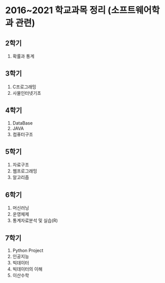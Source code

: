 # 2016~2021 학교과목 정리 (소프트웨어학과 관련)

## 2학기 
1. 확률과 통계

## 3학기
1. C프로그래밍
2. 사물인터넷기초

## 4학기
1. DataBase
2. JAVA
3. 컴퓨터구조

## 5학기
1. 자료구조
2. 웹프로그래밍
3. 알고리즘

## 6학기
1. 머신러닝
2. 운영체제
3. 통계자료분석 및 실습(R)

## 7학기
1. Python Project
2. 인공지능
3. 빅데이터
4. 빅데이터의 이해
5. 이산수학
